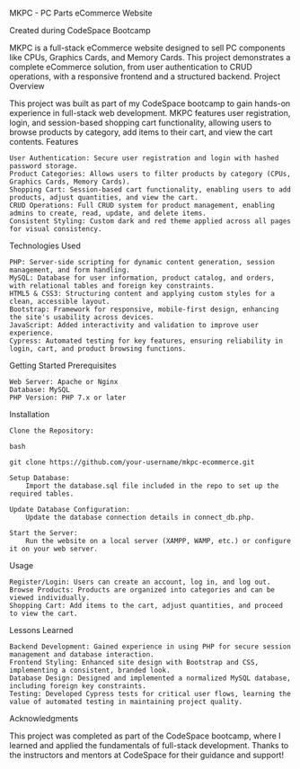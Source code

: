 MKPC - PC Parts eCommerce Website

Created during CodeSpace Bootcamp

MKPC is a full-stack eCommerce website designed to sell PC components like CPUs, Graphics Cards, and Memory Cards. This project demonstrates a complete eCommerce solution, from user authentication to CRUD operations, with a responsive frontend and a structured backend.
Project Overview

This project was built as part of my CodeSpace bootcamp to gain hands-on experience in full-stack web development. MKPC features user registration, login, and session-based shopping cart functionality, allowing users to browse products by category, add items to their cart, and view the cart contents.
Features

    User Authentication: Secure user registration and login with hashed password storage.
    Product Categories: Allows users to filter products by category (CPUs, Graphics Cards, Memory Cards).
    Shopping Cart: Session-based cart functionality, enabling users to add products, adjust quantities, and view the cart.
    CRUD Operations: Full CRUD system for product management, enabling admins to create, read, update, and delete items.
    Consistent Styling: Custom dark and red theme applied across all pages for visual consistency.

Technologies Used

    PHP: Server-side scripting for dynamic content generation, session management, and form handling.
    MySQL: Database for user information, product catalog, and orders, with relational tables and foreign key constraints.
    HTML5 & CSS3: Structuring content and applying custom styles for a clean, accessible layout.
    Bootstrap: Framework for responsive, mobile-first design, enhancing the site's usability across devices.
    JavaScript: Added interactivity and validation to improve user experience.
    Cypress: Automated testing for key features, ensuring reliability in login, cart, and product browsing functions.

Getting Started
Prerequisites

    Web Server: Apache or Nginx
    Database: MySQL
    PHP Version: PHP 7.x or later

Installation

    Clone the Repository:

    bash

    git clone https://github.com/your-username/mkpc-ecommerce.git

    Setup Database:
        Import the database.sql file included in the repo to set up the required tables.

    Update Database Configuration:
        Update the database connection details in connect_db.php.

    Start the Server:
        Run the website on a local server (XAMPP, WAMP, etc.) or configure it on your web server.

Usage

    Register/Login: Users can create an account, log in, and log out.
    Browse Products: Products are organized into categories and can be viewed individually.
    Shopping Cart: Add items to the cart, adjust quantities, and proceed to view the cart.

Lessons Learned

    Backend Development: Gained experience in using PHP for secure session management and database interaction.
    Frontend Styling: Enhanced site design with Bootstrap and CSS, implementing a consistent, branded look.
    Database Design: Designed and implemented a normalized MySQL database, including foreign key constraints.
    Testing: Developed Cypress tests for critical user flows, learning the value of automated testing in maintaining project quality.

Acknowledgments

This project was completed as part of the CodeSpace bootcamp, where I learned and applied the fundamentals of full-stack development. Thanks to the instructors and mentors at CodeSpace for their guidance and support!
